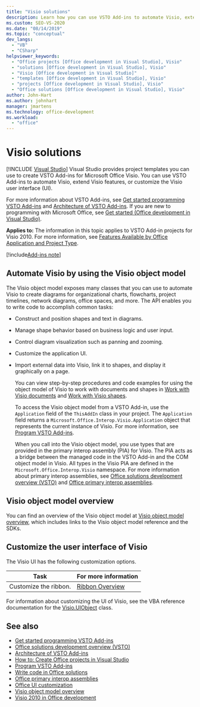 ```yaml
---
title: "Visio solutions"
description: Learn how you can use VSTO Add-ins to automate Visio, extend Visio features, or customize the Visio user interface (UI).
ms.custom: SEO-VS-2020
ms.date: "08/14/2019"
ms.topic: "conceptual"
dev_langs:
  - "VB"
  - "CSharp"
helpviewer_keywords:
  - "Office projects [Office development in Visual Studio], Visio"
  - "solutions [Office development in Visual Studio], Visio"
  - "Visio [Office development in Visual Studio]"
  - "templates [Office development in Visual Studio], Visio"
  - "projects [Office development in Visual Studio], Visio"
  - "Office solutions [Office development in Visual Studio], Visio"
author: John-Hart
ms.author: johnhart
manager: jmartens
ms.technology: office-development
ms.workload:
  - "office"
---
```

# Visio solutions

 [!INCLUDE [Visual Studio](~/includes/applies-to-version/vs-not-mac.md)]
  Visual Studio provides project templates you can use to create VSTO Add-ins for Microsoft Office Visio. You can use VSTO Add-ins to automate Visio, extend Visio features, or customize the Visio user interface (UI).

 For more information about VSTO Add-ins, see [Get started programming VSTO Add-ins](../vsto/getting-started-programming-vsto-add-ins.md) and [Architecture of VSTO Add-ins](../vsto/architecture-of-vsto-add-ins.md). If you are new to programming with Microsoft Office, see [Get started &#40;Office development in Visual Studio&#41;](../vsto/getting-started-office-development-in-visual-studio.md).

 **Applies to:** The information in this topic applies to VSTO Add-in projects for Visio 2010. For more information, see [Features Available by Office Application and Project Type](../vsto/features-available-by-office-application-and-project-type.md).

[!include[Add-ins note](includes/addinsnote.md)]

## Automate Visio by using the Visio object model
 The Visio object model exposes many classes that you can use to automate Visio to create diagrams for organizational charts, flowcharts, project timelines, network diagrams, office spaces, and more. The API enables you to write code to accomplish common tasks:

- Construct and position shapes and text in diagrams.

- Manage shape behavior based on business logic and user input.

- Control diagram visualization such as panning and zooming.

- Customize the application UI.

- Import external data into Visio, link it to shapes, and display it graphically on a page.

  You can view step-by-step procedures and code examples for using the object model of Visio to work with documents and shapes in [Work with Visio documents](../vsto/working-with-visio-documents.md) and [Work with Visio shapes](../vsto/working-with-visio-shapes.md).

  To access the Visio object model from a VSTO Add-in, use the `Application` field of the `ThisAddIn` class in your project. The `Application` field returns a `Microsoft.Office.Interop.Visio.Application` object that represents the current instance of Visio. For more information, see [Program VSTO Add-ins](../vsto/programming-vsto-add-ins.md).

  When you call into the Visio object model, you use types that are provided in the primary interop assembly (PIA) for Visio. The PIA acts as a bridge between the managed code in the VSTO Add-in and the COM object model in Visio. All types in the Visio PIA are defined in the `Microsoft.Office.Interop.Visio` namespace. For more information about primary interop assemblies, see [Office solutions development overview &#40;VSTO&#41;](../vsto/office-solutions-development-overview-vsto.md) and [Office primary interop assemblies](../vsto/office-primary-interop-assemblies.md).

## Visio object model overview
 You can find an overview of the Visio object model at [Visio object model overview](../vsto/visio-object-model-overview.md), which includes links to the Visio object model reference and the SDKs.

## Customize the user interface of Visio
 The Visio UI has the following customization options.

|Task|For more information|
|----------|--------------------------|
|Customize the ribbon.|[Ribbon Overview](../vsto/ribbon-overview.md)|

 For information about customizing the UI of Visio, see the VBA reference documentation for the [Visio.UIObject](/office/vba/api/Visio.UIObject) class.

## See also
- [Get started programming VSTO Add-ins](../vsto/getting-started-programming-vsto-add-ins.md)
- [Office solutions development overview &#40;VSTO&#41;](../vsto/office-solutions-development-overview-vsto.md)
- [Architecture of VSTO Add-ins](../vsto/architecture-of-vsto-add-ins.md)
- [How to: Create Office projects in Visual Studio](../vsto/how-to-create-office-projects-in-visual-studio.md)
- [Program VSTO Add-ins](../vsto/programming-vsto-add-ins.md)
- [Write code in Office solutions](../vsto/writing-code-in-office-solutions.md)
- [Office primary interop assemblies](../vsto/office-primary-interop-assemblies.md)
- [Office UI customization](../vsto/office-ui-customization.md)
- [Visio object model overview](../vsto/visio-object-model-overview.md)
- [Visio 2010 in Office development](/previous-versions/office/developer/office-2010/ff604964(v=office.14))
